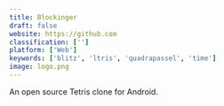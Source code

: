 ```yaml
---
title: Blockinger
draft: false 
website: https://github.com
classification: ['']
platform: ['Web']
keywords: ['blitz', 'ltris', 'quadrapassel', 'time']
image: logo.png
---
```

An open source Tetris clone for Android.